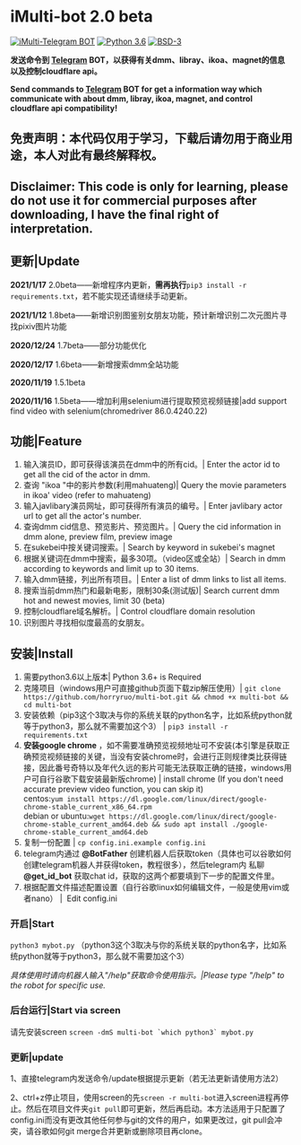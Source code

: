 # iMulti-bot  2.0 beta
[![iMulti-Telegram BOT](https://img.shields.io/badge/iMulti-Telegram%20BOT-red?style=flat-square&logo=appveyor)](https://github.com/horryruo/multi-bot/)
[![Python 3.6](https://img.shields.io/badge/LANGUAGE-Python%203.6%2B-success?style=flat-square&logo=appveyor)](https://www.python.org/downloads/)
[![BSD-3](https://img.shields.io/badge/LICENSE-BSD3-brightgreen.svg)](https://github.com/horryruo/multi-bot/blob/master/LICENSE)

**发送命令到 [Telegram](http://telegram.org) BOT，以获得有关dmm、libray、ikoa、magnet的信息以及控制cloudflare api。**

**Send commands to [Telegram](http://telegram.org) BOT for get a information way which communicate with about dmm, libray, ikoa, magnet, and control cloudflare api compatibility!**  


## 免责声明：本代码仅用于学习，下载后请勿用于商业用途，本人对此有最终解释权。
## Disclaimer:  This code is only for learning, please do not use it for commercial purposes after downloading, I have the final right of interpretation.

## 更新|Update
**2021/1/17**      2.0beta——新增程序内更新，**需再执行**`pip3 install -r requirements.txt`，若不能实现还请继续手动更新。

**2021/1/12**      1.8beta——新增识别图鉴别女朋友功能，预计新增识别二次元图片寻找pixiv图片功能

**2020/12/24**     1.7beta——部分功能优化

**2020/12/17**     1.6beta——新增搜索dmm全站功能

**2020/11/19**     1.5.1beta

**2020/11/16**     1.5beta——增加利用selenium进行提取预览视频链接|add support find video with selenium(chromedriver 86.0.4240.22)

## 功能|Feature

1. 输入演员ID，即可获得该演员在dmm中的所有cid。| Enter the actor id to get all the cid of the actor in dmm.
2. 查询 "ikoa "中的影片参数(利用mahuateng)| Query the movie parameters in ikoa' video  (refer to mahuateng)
3. 输入javlibary演员网址，即可获得所有演员的编号。| Enter javlibary actor url to get all the actor's number.
4. 查询dmm cid信息、预览影片、预览图片。| Query the cid information in dmm alone, preview film, preview image
5. 在sukebei中按关键词搜索。| Search by keyword in sukebei's magnet
6. 根据关键词在dmm中搜索，最多30项。（video区或全站）| Search in dmm according to keywords and limit up to 30 items.
7. 输入dmm链接，列出所有项目。| Enter a list of dmm links to list all items.
8. 搜索当前dmm热门和最新电影，限制30条(测试版)| Search current dmm hot and newest movies, limit 30 (beta)
9. 控制cloudflare域名解析。| Control cloudflare domain resolution
10. 识别图片寻找相似度最高的女朋友。

## 安装|Install  
1. 需要python3.6以上版本| Python 3.6+ is Required  
2. 克隆项目（windows用户可直接github页面下载zip解压使用）| `git clone https://github.com/horryruo/multi-bot.git && chmod +x multi-bot && cd multi-bot`   
3. 安装依赖（pip3这个3取决与你的系统关联的python名字，比如系统python就等于python3，那么就不需要加这个3） | `pip3 install -r requirements.txt`
4. **安装google chrome** ，如不需要准确预览视频地址可不安装(本引擎是获取正确预览视频链接的关键，当没有安装chrome时，会进行正则规律类比获得链接，因此番号奇特以及年代久远的影片可能无法获取正确的链接，windows用户可自行谷歌下载安装最新版chrome) | install chrome (If you don't need accurate preview video function, you can skip it)  
   centos:`yum install https://dl.google.com/linux/direct/google-chrome-stable_current_x86_64.rpm`   
   debian or ubuntu:`wget https://dl.google.com/linux/direct/google-chrome-stable_current_amd64.deb && sudo apt install ./google-chrome-stable_current_amd64.deb`
5. 复制一份配置 | `cp config.ini.example config.ini` 
6. telegram内通过 **@BotFather**  创建机器人后获取token（具体也可以谷歌如何创建telegram机器人并获得token，教程很多），然后telegram内 私聊 **@get_id_bot**  获取chat id，获取的这两个都要填到下一步的配置文件里。
7. 根据配置文件描述配置设置（自行谷歌linux如何编辑文件，一般是使用vim或者nano） | &nbsp;Edit config.ini

### 开启|Start  
`python3 mybot.py`   （python3这个3取决与你的系统关联的python名字，比如系统python就等于python3，那么就不需要加这个3）

*具体使用时请向机器人输入"/help"获取命令使用指示。|Please type "/help" to the robot for specific use.*

### 后台运行|Start via screen  
   请先安装screen 
``screen -dmS multi-bot `which python3` mybot.py``  

### 更新|update
  1、直接telegram内发送命令/update根据提示更新（若无法更新请使用方法2）
  
  2、ctrl+z停止项目，使用screen的先`screen -r multi-bot`进入screen进程再停止。然后在项目文件夹`git pull`即可更新，然后再启动。本方法适用于只配置了config.ini而没有更改其他任何参与git的文件的用户，如果更改过，git pull会冲突，请谷歌如何git merge合并更新或删除项目再clone。

